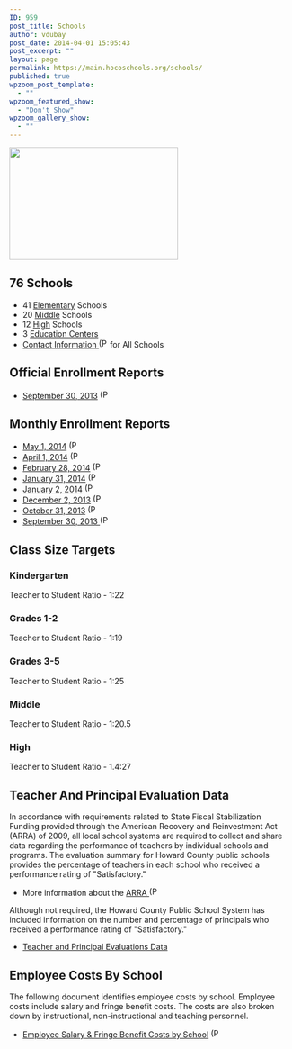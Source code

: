 ```yaml
---
ID: 959
post_title: Schools
author: vdubay
post_date: 2014-04-01 15:05:43
post_excerpt: ""
layout: page
permalink: https://main.hocoschools.org/schools/
published: true
wpzoom_post_template:
  - ""
wpzoom_featured_show:
  - "Don't Show"
wpzoom_gallery_show:
  - ""
---
```

<img class="pict" src="/f/schools/schools_pic.jpg" alt="" width="300" height="200" />

<h2>76 Schools</h2>

<ul>
  <li>41 <a href="/schools/elementary-schools/">Elementary</a> Schools</li>
  <li>20 <a href="/schools/middle-schools/">Middle</a> Schools</li>
  <li>12 <a href="/schools/high-schools/">High</a> Schools</li>
  <li>3 <a href="/schools/education-centers/">Education Centers</a></li>
  <li><a href="/f/schools/schoolcontactlist.pdf">Contact Information <img alt="(PDF)" src="/f/images/bullet-pdf.gif" width="16" height="16" align="bottom" border="0" /></a> for All Schools</li>
</ul>

<h2>Official Enrollment Reports</h2>

<ul>
  <li><a href="/f/schools/official_enroll_093013.pdf">September 30, 2013</a> <img alt="(PDF)" src="/f/images/bullet-pdf.gif" width="16" height="16" align="bottom" border="0" /></li>
</ul>

<h2>Monthly Enrollment Reports</h2>

<ul>
  <li><a href="/f/schools/monthly_enroll_050114.pdf">May 1, 2014</a> <img alt="(PDF)" src="/f/images/bullet-pdf.gif" width="16" height="16" align="bottom" border="0" /></li>
  <li><a href="/f/schools/monthly_enroll_040114.pdf">April 1, 2014</a> <img alt="(PDF)" src="/f/images/bullet-pdf.gif" width="16" height="16" align="bottom" border="0" /></li>
  <li><a href="/f/schools/monthly_enroll_22814.pdf">February 28, 2014</a> <img alt="(PDF)" src="/f/images/bullet-pdf.gif" width="16" height="16" align="bottom" border="0" /></li>
  <li><a href="/f/schools/monthly_enroll_01312014.pdf">January 31, 2014</a> <img alt="(PDF)" src="/f/images/bullet-pdf.gif" width="16" height="16" align="bottom" border="0" /></li>
  <li><a href="/f/schools/monthly_enroll_010214.pdf">January 2, 2014</a> <img alt="(PDF)" src="/f/images/bullet-pdf.gif" width="16" height="16" align="bottom" border="0" /></li>
  <li><a href="/f/schools/monthly_enroll_120213.pdf">December 2, 2013</a> <img alt="(PDF)" src="/f/images/bullet-pdf.gif" width="16" height="16" align="bottom" border="0" /></li>
  <li><a href="/f/schools/monthly_enroll_103113.pdf">October 31, 2013</a> <img alt="(PDF)" src="/f/images/bullet-pdf.gif" width="16" height="16" align="bottom" border="0" /></li>
  <li><a href="/f/schools/monthly_enroll_100813.pdf"> September 30, 2013 <img alt="(PDF)" src="/f/images/bullet-pdf.gif" width="16" height="16" align="bottom" border="0" /></a></li>
</ul>

<h2>Class Size Targets</h2>

<h3>Kindergarten</h3>
<p>Teacher to Student Ratio - 1:22</p>

<h3>Grades 1-2</h3>
<p>Teacher to Student Ratio - 1:19</p>

<h3>Grades 3-5</h3>
<p>Teacher to Student Ratio - 1:25</p>

<h3>Middle</h3>
<p>Teacher to Student Ratio - 1:20.5</p>

<h3>High</h3>
<p>Teacher to Student Ratio - 1.4:27</p>

<h2>Teacher And Principal Evaluation Data</h2>

<p>In accordance with requirements related to State Fiscal Stabilization Funding provided through the American Recovery and Reinvestment Act (ARRA) of 2009, all local school systems are required to collect and share data regarding the performance of teachers by individual schools and programs. The evaluation summary for Howard County public schools provides the percentage of teachers in each school who received a performance rating of "Satisfactory."</p>

<ul>
  <li>More information about the <a href="/f/schools/arra_intro.pdf">ARRA <img alt="(PDF)" src="/f/images/bullet-pdf.gif" width="16" height="16" align="bottom" border="0" /></a></li>
</ul>

<p>Although not required, the Howard County Public School System has included information on the number and percentage of principals who received a performance rating of "Satisfactory."</p>

<ul>
  <li><a href="eval_data.shtml">Teacher and Principal Evaluations Data</a></li>
</ul>

<h2>Employee Costs By School</h2>

<p>The following document identifies employee costs by school. Employee costs include salary and fringe benefit costs. The costs are also broken down by instructional, non-instructional and teaching personnel.</p>

<ul>
  <li><a href="/f/schools/rtttdata102612.pdf">Employee Salary &amp; Fringe Benefit Costs by School</a> <a href="/f/schools/arra_intro.pdf"><img alt="(PDF)" src="/f/images/bullet-pdf.gif" width="16" height="16" align="bottom" border="0" /></a></li>
</ul>